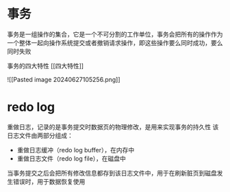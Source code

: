 # 事务
事务是一组操作的集合，它是一个不可分割的工作单位，事务会把所有的操作作为一个整体一起向操作系统提交或者撤销请求操作，即这些操作要么同时成功，要么同时失败

事务的四大特性
[[四大特性]]

![[Pasted image 20240627105256.png]]

# redo log
重做日志，记录的是事务提交时数据页的物理修改，是用来实现事务的持久性
该日志文件由两部分组成：
* 重做日志缓冲（redo log buffer），在内存中
* 重做日志文件（redo log file），在磁盘中

当事务提交之后会把所有修改信息都存到该日志文件中，用于在刷新脏页到磁盘发生错误时，用于数据恢复使用
